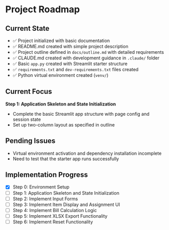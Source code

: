 # Project Roadmap

## Current State
- ✅ Project initialized with basic documentation
- ✅ README.md created with simple project description
- ✅ Project outline defined in `docs/outline.md` with detailed requirements
- ✅ CLAUDE.md created with development guidance in `.claude/` folder
- ✅ Basic `app.py` created with Streamlit starter structure
- ✅ `requirements.txt` and `dev-requirements.txt` files created
- ✅ Python virtual environment created (`venv/`)

## Current Focus
**Step 1: Application Skeleton and State Initialization**
- Complete the basic Streamlit app structure with page config and session state
- Set up two-column layout as specified in outline

## Pending Issues
- Virtual environment activation and dependency installation incomplete
- Need to test that the starter app runs successfully

## Implementation Progress
- [x] Step 0: Environment Setup
- [ ] Step 1: Application Skeleton and State Initialization  
- [ ] Step 2: Implement Input Forms
- [ ] Step 3: Implement Item Display and Assignment UI
- [ ] Step 4: Implement Bill Calculation Logic
- [ ] Step 5: Implement XLSX Export Functionality
- [ ] Step 6: Implement Reset Functionality